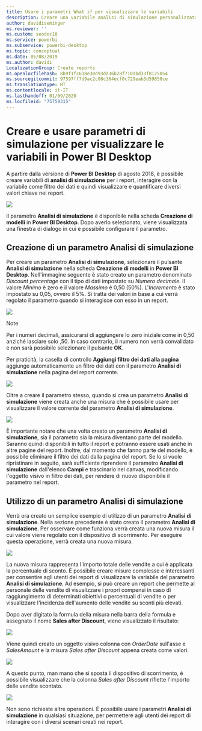 ```yaml
---
title: Usare i parametri What if per visualizzare le variabili
description: Creare una variabile analisi di simulazione personalizzata per simulare e visualizzare le variabili nei report di Power BI
author: davidiseminger
ms.reviewer: ''
ms.custom: seodec18
ms.service: powerbi
ms.subservice: powerbi-desktop
ms.topic: conceptual
ms.date: 05/08/2019
ms.author: davidi
LocalizationGroup: Create reports
ms.openlocfilehash: 8b9f1fc618e30d93da36b28f710dbd33f8125054
ms.sourcegitcommit: 97597ff7d9ac2c08c364ecf0c729eab5d59850ce
ms.translationtype: HT
ms.contentlocale: it-IT
ms.lasthandoff: 01/09/2020
ms.locfileid: "75759315"
---
```

# <a name="create-and-use-what-if-parameters-to-visualize-variables-in-power-bi-desktop"></a>Creare e usare parametri di simulazione per visualizzare le variabili in Power BI Desktop
A partire dalla versione di **Power BI Desktop** di agosto 2018, è possibile creare variabili di **analisi di simulazione** per i report, interagire con la variabile come filtro dei dati e quindi visualizzare e quantificare diversi valori chiave nei report.

![](media/desktop-what-if/what-if_01.png)

Il parametro **Analisi di simulazione** è disponibile nella scheda **Creazione di modelli** in **Power BI Desktop**. Dopo averlo selezionato, viene visualizzata una finestra di dialogo in cui è possibile configurare il parametro.

## <a name="creating-a-what-if-parameter"></a>Creazione di un parametro Analisi di simulazione
Per creare un parametro **Analisi di simulazione**, selezionare il pulsante **Analisi di simulazione** nella scheda **Creazione di modelli** in **Power BI Desktop**. Nell'immagine seguente è stato creato un parametro denominato *Discount percentage* con il tipo di dati impostato su *Numero decimale.* Il valore *Minimo* è zero e il valore *Massimo* è 0,50 (50%). L'*Incremento* è stato impostato su 0,05, ovvero il 5%. Si tratta dei valori in base a cui verrà regolato il parametro quando si interagisce con esso in un report.

![](media/desktop-what-if/what-if_02.png)

> [!NOTE]
> Per i numeri decimali, assicurarsi di aggiungere lo zero iniziale come in 0,50 anziché lasciare solo ,50. In caso contrario, il numero non verrà convalidato e non sarà possibile selezionare il pulsante **OK**.
> 
> 

Per praticità, la casella di controllo **Aggiungi filtro dei dati alla pagina** aggiunge automaticamente un filtro dei dati con il parametro **Analisi di simulazione** nella pagina del report corrente.

![](media/desktop-what-if/what-if_03.png)

Oltre a creare il parametro stesso, quando si crea un parametro **Analisi di simulazione** viene creata anche una misura che è possibile usare per visualizzare il valore corrente del parametro **Analisi di simulazione**.

![](media/desktop-what-if/what-if_04.png)

È importante notare che una volta creato un parametro **Analisi di simulazione**, sia il parametro sia la misura diventano parte del modello. Saranno quindi disponibili in tutto il report e potranno essere usati anche in altre pagine del report. Inoltre, dal momento che fanno parte del modello, è possibile eliminare il filtro dei dati dalla pagina del report. Se lo si vuole ripristinare in seguito, sarà sufficiente riprendere il parametro **Analisi di simulazione** dall'elenco **Campi** e trascinarlo nel canvas, modificando l'oggetto visivo in filtro dei dati, per rendere di nuovo disponibile il parametro nel report.

## <a name="using-a-what-if-parameter"></a>Utilizzo di un parametro Analisi di simulazione
Verrà ora creato un semplice esempio di utilizzo di un parametro **Analisi di simulazione**. Nella sezione precedente è stato creato il parametro **Analisi di simulazione**. Per osservare come funziona verrà creata una nuova misura il cui valore viene regolato con il dispositivo di scorrimento. Per eseguire questa operazione, verrà creata una nuova misura.

![](media/desktop-what-if/what-if_05.png)

La nuova misura rappresenta l'importo totale delle vendite a cui è applicata la percentuale di sconto. È possibile creare misure complesse e interessanti per consentire agli utenti dei report di visualizzare la variabile del parametro **Analisi di simulazione**. Ad esempio, si può creare un report che permette al personale delle vendite di visualizzare i propri compensi in caso di raggiungimento di determinati obiettivi o percentuali di vendite o per visualizzare l'incidenza dell'aumento delle vendite su sconti più elevati.

Dopo aver digitato la formula della misura nella barra della formula e assegnato il nome **Sales after Discount**, viene visualizzato il risultato:

![](media/desktop-what-if/what-if_06.png)

Viene quindi creato un oggetto visivo colonna con *OrderDate* sull'asse e *SalesAmount* e la misura *Sales after Discount* appena creata come valori.

![](media/desktop-what-if/what-if_07.png)

A questo punto, man mano che si sposta il dispositivo di scorrimento, è possibile visualizzare che la colonna *Sales after Discount* riflette l'importo delle vendite scontato.

![](media/desktop-what-if/what-if_08.png)

Non sono richieste altre operazioni. È possibile usare i parametri **Analisi di simulazione** in qualsiasi situazione, per permettere agli utenti dei report di interagire con i diversi scenari creati nei report.

